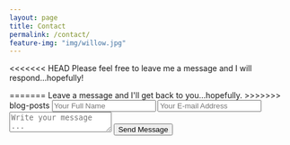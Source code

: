 ```yaml
---
layout: page
title: Contact
permalink: /contact/
feature-img: "img/willow.jpg"
---
```


<<<<<<< HEAD
Please feel free to leave me a message and I will respond...hopefully!

<form action="https://getsimpleform.com/messages?form_api_token=82e31b1e3477d49a1b80baba107e62f5" method="post">
  <!-- the redirect_to is optional, the form will redirect to the referrer on submission -->
  <input type='hidden' name='redirect_to' value='https://erinworth.github.io/thank-you/' />
=======
Leave a message and I'll get back to you...hopefully.

<form action="https://getsimpleform.com/messages?form_api_token=82e31b1e3477d49a1b80baba107e62f5" method="post">
  <!-- the redirect_to is optional, the form will redirect to the referrer on submission -->
  <input type='hidden' name='redirect_to' value='http://erinworth.github.io/thank-you/' />
>>>>>>> blog-posts
  <input type='text' name='name' placeholder='Your Full Name' />


  <input type='email' name='email' placeholder='Your E-mail Address' />


  <textarea name='message' placeholder='Write your message ...'></textarea>
  <input type='submit' value='Send Message' />
</form>
